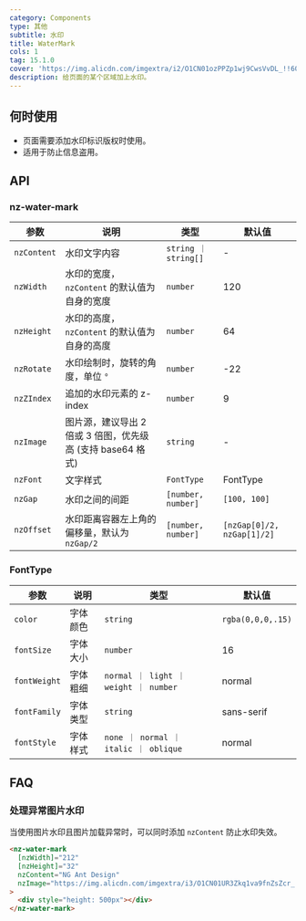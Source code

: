 ```yaml
---
category: Components
type: 其他
subtitle: 水印
title: WaterMark
cols: 1
tag: 15.1.0
cover: 'https://img.alicdn.com/imgextra/i2/O1CN01ozPPZp1wj9CwsVvDL_!!6000000006343-0-tps-1232-820.jpg'
description: 给页面的某个区域加上水印。
---
```



## 何时使用

- 页面需要添加水印标识版权时使用。
- 适用于防止信息盗用。


## API

### nz-water-mark

| 参数          | 说明                                     | 类型                  | 默认值                        |
|-------------|----------------------------------------|---------------------|----------------------------|
| `nzContent` | 水印文字内容                                 | `string ｜ string[]` | -                          |
| `nzWidth`   | 水印的宽度，`nzContent` 的默认值为自身的宽度           | `number`            | 120                        |
| `nzHeight`  | 水印的高度，`nzContent` 的默认值为自身的高度           | `number`            | 64                         |
| `nzRotate`  | 水印绘制时，旋转的角度，单位 `°`                     | `number`            | -22                        |
| `nzZIndex`  | 追加的水印元素的 z-index                       | `number`            | 9                          |
| `nzImage`   | 图片源，建议导出 2 倍或 3 倍图，优先级高 (支持 base64 格式) | `string`            | -                          |
| `nzFont`    | 文字样式                                   | `FontType`          | FontType                   |
| `nzGap`     | 水印之间的间距                                | `[number, number]`  | `[100, 100]`               |
| `nzOffset`  | 水印距离容器左上角的偏移量，默认为 `nzGap/2`            | `[number, number]`  | `[nzGap[0]/2, nzGap[1]/2]` |

### FontType

| 参数           | 说明   | 类型                                 | 默认值               |
|--------------|------|------------------------------------|-------------------|
| `color`      | 字体颜色 | `string`                           | `rgba(0,0,0,.15)` |
| `fontSize`   | 字体大小 | `number`                           | 16                |
| `fontWeight` | 字体粗细 | `normal ｜ light ｜ weight ｜ number` | normal            |
| `fontFamily` | 字体类型 | `string`                           | sans-serif        |
| `fontStyle`  | 字体样式 | `none ｜ normal ｜ italic ｜ oblique` | normal            |

## FAQ

### 处理异常图片水印

当使用图片水印且图片加载异常时，可以同时添加 `nzContent` 防止水印失效。

```html
<nz-water-mark
  [nzWidth]="212"
  [nzHeight]="32"
  nzContent="NG Ant Design"
  nzImage="https://img.alicdn.com/imgextra/i3/O1CN01UR3Zkq1va9fnZsZcr_!!6000000006188-55-tps-424-64.svg"
>
  <div style="height: 500px"></div>
</nz-water-mark>
```
